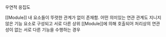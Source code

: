 우연적 응집도

[[Module]] 내 요소들이 뚜렷한 관계가 없이 존재함. 어떤 의미있는 연관 관계도 지니지 않은 기능 요소로 구성되고 서로 다른 상위 [[Module]]에 의해 호출되어 처리상의 연관성이 없는 서로 다른 기능을 수행하는 경우